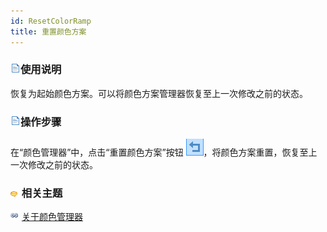 ```yaml
---
id: ResetColorRamp
title: 重置颜色方案
---
```

### ![](../../img/read.gif)使用说明

恢复为起始颜色方案。可以将颜色方案管理器恢复至上一次修改之前的状态。

### ![](../../img/read.gif)操作步骤

在“颜色管理器”中，点击“重置颜色方案”按钮 ![](img/ResetColorRamp.png)，将颜色方案重置，恢复至上一次修改之前的状态。

### ![](../../img/seealso.png) 相关主题

![](../../img/smalltitle.png) [关于颜色管理器](ColorRampManager.htm)

